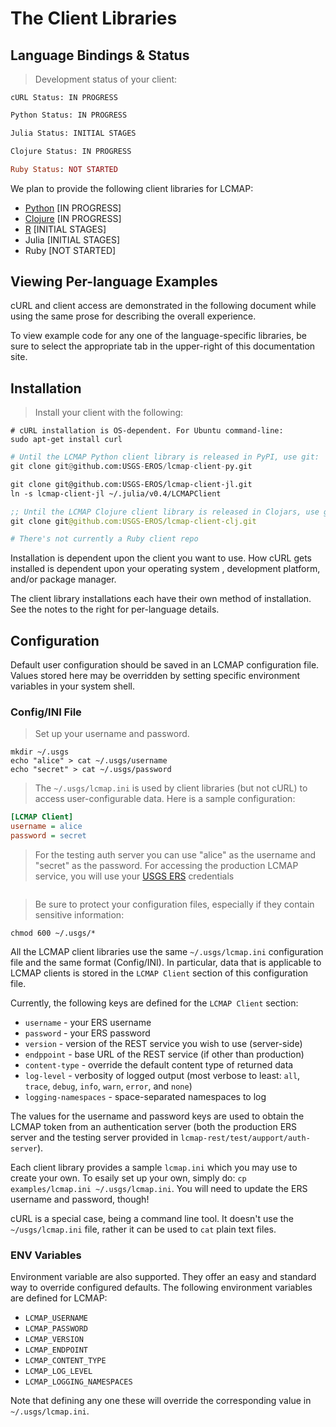 # The Client Libraries


## Language Bindings & Status

> Development status of your client:

```shell
cURL Status: IN PROGRESS
```

```python
Python Status: IN PROGRESS
```

```vb
Julia Status: INITIAL STAGES
```

```clojure
Clojure Status: IN PROGRESS
```

```ruby
Ruby Status: NOT STARTED
```

We plan to provide the following client libraries for LCMAP:

* [Python](https://github.com/USGS-EROS/lcmap-client-py) <span class="status-in-progress">[IN PROGRESS]</span>
* [Clojure](https://github.com/USGS-EROS/lcmap-client-clj) <span class="status-in-progress">[IN PROGRESS]</span>
* [R](https://github.com/USGS-EROS/lcmap-client-r) <span class="status-initial-stages">[INITIAL STAGES]</span>
* Julia <span class="status-initial-stages">[INITIAL STAGES]</span>
* Ruby <span class="status-not-started">[NOT STARTED]</span>


## Viewing Per-language Examples

cURL and client access are demonstrated in the following document while using the same prose for describing the overall experience.

To view example code for any one of the language-specific libraries, be sure to select the appropriate tab in the upper-right of this documentation site.


## Installation

> Install your client with the following:

```shell
# cURL installation is OS-dependent. For Ubuntu command-line:
sudo apt-get install curl
```

```python
# Until the LCMAP Python client library is released in PyPI, use git:
git clone git@github.com:USGS-EROS/lcmap-client-py.git
```

```vb
git clone git@github.com:USGS-EROS/lcmap-client-jl.git
ln -s lcmap-client-jl ~/.julia/v0.4/LCMAPClient
```

```clojure
;; Until the LCMAP Clojure client library is released in Clojars, use git:
git clone git@github.com:USGS-EROS/lcmap-client-clj.git
```

```ruby
# There's not currently a Ruby client repo
```

Installation is dependent upon the client you want to use. How cURL gets installed is dependent upon your operating system , development platform, and/or package manager.

The client library installations each have their own method of installation. See the notes to the right for per-language details.


## Configuration

Default user configuration should be saved in an LCMAP configuration file. Values stored here may be overridden by setting specific environment variables in your system shell.


### Config/INI File

> Set up your username and password.

```shell
mkdir ~/.usgs
echo "alice" > cat ~/.usgs/username
echo "secret" > cat ~/.usgs/password
```

> The ``~/.usgs/lcmap.ini`` is used by client libraries (but not cURL) to access user-configurable data. Here is a sample configuration:

```ini
[LCMAP Client]
username = alice
password = secret
```

> For the testing auth server you can use "alice" as the username and "secret" as the password. For accessing the production LCMAP service, you will use your [USGS ERS](https://ers.cr.usgs.gov/login/) credentials

```
```

> Be sure to protect your configuration files, especially if they contain sensitive information:

```
chmod 600 ~/.usgs/*
```

All the LCMAP client libraries use the same ``~/.usgs/lcmap.ini`` configuration file and the same format (Config/INI). In particular, data that is applicable to LCMAP clients is stored in the ``LCMAP Client`` section of this configuration file.

Currently, the following keys are defined for the ``LCMAP Client`` section:

* ``username`` - your ERS username
* ``password`` - your ERS password
* ``version`` - version of the REST service you wish to use (server-side)
* ``endppoint`` - base URL of the REST service (if other than production)
* ``content-type`` - override the default content type of returned data
* ``log-level`` - verbosity of logged output (most verbose to least: ``all``, ``trace``, ``debug``, ``info``, ``warn``, ``error``, and ``none``)
* ``logging-namespaces`` - space-separated namespaces to log

The values for the username and password keys are used to obtain the LCMAP token from an authentication server (both the production ERS server and the testing server provided in ``lcmap-rest/test/aupport/auth-server``).

Each client library provides a sample ``lcmap.ini`` which you may use to create your own. To esaily set up your own, simply do: ``cp examples/lcmap.ini ~/.usgs/lcmap.ini``. You will need to update the ERS username and password, though!

<aside class="caution">
cURL is a special case, being a command line tool. It doesn't use the <code>~/usgs/lcmap.ini</code> file, rather it can be used to <code>cat</code> plain text files.
</aside>


### ENV Variables

Environment variable are also supported. They offer an easy and standard way to override configured defaults. The following environment variables are defined for LCMAP:

* ``LCMAP_USERNAME``
* ``LCMAP_PASSWORD``
* ``LCMAP_VERSION``
* ``LCMAP_ENDPOINT``
* ``LCMAP_CONTENT_TYPE``
* ``LCMAP_LOG_LEVEL``
* ``LCMAP_LOGGING_NAMESPACES``

Note that defining any one these will override the corresponding value in ``~/.usgs/lcmap.ini``.
